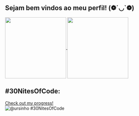 ## Sejam bem vindos ao meu perfil! (❁´◡`❁)

<a href="https://github.com/jacquelinemathias/github-readme-stats&show_icons=true">
  <img height=200 align="center" src="https://github-readme-stats.vercel.app/api?username=jacquelinemathias&show_icons=true&theme=gruvbox&card_width=320"/>
</a>
<a href="https://github.com/jacquelinemathias/github-readme-stats">
  <img height=200 align="center" src="https://github-readme-stats.vercel.app/api/top-langs/?username=jacquelinemathias&layout=compact&theme=gruvbox&card_width=320" />
</a>

## #30NitesOfCode:
  [Check out my progress!](https://www.codedex.io/@ursinho/30-nites-of-code)  
  ![@ursinho #30NitesOfCode](https://www.codedex.io/api/petStatus?user=ursinho)
